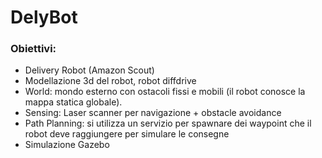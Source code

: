 # DelyBot
### Obiettivi:

- Delivery Robot (Amazon Scout)
- Modellazione 3d del robot, robot diffdrive
- World: mondo esterno con ostacoli fissi e mobili (il robot conosce la mappa statica globale).
- Sensing: Laser scanner per navigazione + obstacle avoidance
- Path Planning: si utilizza un servizio per spawnare dei waypoint che il robot deve raggiungere per simulare le consegne
- Simulazione Gazebo
